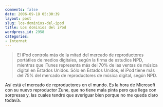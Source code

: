 ```yaml
---
comments: false
date: 2006-09-18 05:30:39
layout: post
slug: los-dominios-del-ipod
title: Los dominios del iPod
wordpress_id: 2958
categories:
- Internet
---
```


> El iPod controla más de la mitad del mercado de reproductores portátiles de medios digitales, según la firma de estudios NPD, mientras que iTunes representa más del 70% de las ventas de música digital en Estados Unidos. Sólo en Estados Unidos, el iPod tiene más del 75% del mercado de reproductores de música digital, según NPD.





Así está el mercado de reproductores en el mundo. Es la hora de Microsoft con su nuevo reproductor Zune, que no tiene mala pinta pero que llega con sorpresas y, las cuales tendré que averiguar bien porque no me queda claro todavía.
